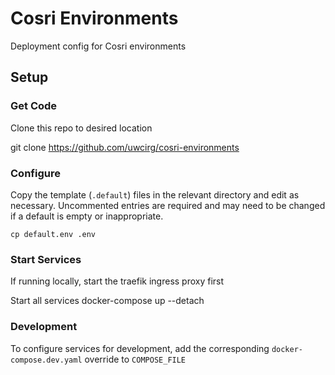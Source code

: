 # Cosri Environments

Deployment config for Cosri environments


## Setup

### Get Code
Clone this repo to desired location

git clone https://github.com/uwcirg/cosri-environments


### Configure
Copy the template (`.default`) files in the relevant directory and edit as necessary. Uncommented entries are required and may need to be changed if a default is empty or inappropriate.

```
cp default.env .env
```

### Start Services
If running locally, start the traefik ingress proxy first


Start all services
docker-compose up --detach


### Development
To configure services for development, add the corresponding `docker-compose.dev.yaml` override to `COMPOSE_FILE`
